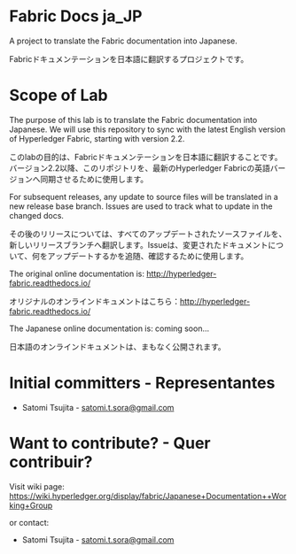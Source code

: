 # Fabric Docs ja_JP

A project to translate the Fabric documentation into Japanese.

Fabricドキュメンテーションを日本語に翻訳するプロジェクトです。

# Scope of Lab

The purpose of this lab is to translate the Fabric documentation into Japanese. We will use this repository to sync with the latest English version of Hyperledger Fabric, starting with version 2.2.

このlabの目的は、Fabricドキュメンテーションを日本語に翻訳することです。バージョン2.2以降、このリポジトリを、最新のHyperledger Fabricの英語バージョンへ同期させるために使用します。

For subsequent releases, any update to source files will be translated in a new release base branch. Issues are used to track what to update in the changed docs.

その後のリリースについては、すべてのアップデートされたソースファイルを、新しいリリースブランチへ翻訳します。Issueは、変更されたドキュメントについて、何をアップデートするかを追随、確認するために使用します。

The original online documentation is: http://hyperledger-fabric.readthedocs.io/

オリジナルのオンラインドキュメントはこちら：http://hyperledger-fabric.readthedocs.io/

The Japanese online documentation is: coming soon...

日本語のオンラインドキュメントは、まもなく公開されます。

# Initial committers - Representantes

* Satomi Tsujita - satomi.t.sora@gmail.com

# Want to contribute? - Quer contribuir?

Visit wiki page: https://wiki.hyperledger.org/display/fabric/Japanese+Documentation++Working+Group

or contact:

* Satomi Tsujita - satomi.t.sora@gmail.com
